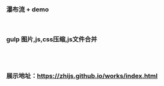 ### 瀑布流 + demo
<br/>

### gulp 图片,js,css压缩,js文件合并
<br/>
<br/>

### 展示地址：https://zhijs.github.io/works/index.html
